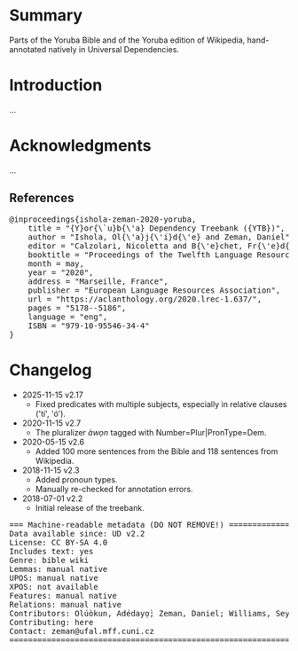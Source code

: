 # Summary

Parts of the Yoruba Bible and of the Yoruba edition of Wikipedia, hand-annotated natively in Universal Dependencies.

# Introduction

...

# Acknowledgments

...

## References

<pre>
@inproceedings{ishola-zeman-2020-yoruba,
    title = "{Y}or{\`u}b{\'a} Dependency Treebank ({YTB})",
    author = "Ishola, Ol{\'a}j{\'i}d{\'e} and Zeman, Daniel",
    editor = "Calzolari, Nicoletta and B{\'e}chet, Fr{\'e}d{\'e}ric and Blache, Philippe and Choukri, Khalid and Cieri, Christopher and Declerck, Thierry and Goggi, Sara and Isahara, Hitoshi and Maegaard, Bente and Mariani, Joseph and Mazo, H{\'e}l{\`e}ne and Moreno, Asuncion and Odijk, Jan and Piperidis, Stelios",
    booktitle = "Proceedings of the Twelfth Language Resources and Evaluation Conference",
    month = may,
    year = "2020",
    address = "Marseille, France",
    publisher = "European Language Resources Association",
    url = "https://aclanthology.org/2020.lrec-1.637/",
    pages = "5178--5186",
    language = "eng",
    ISBN = "979-10-95546-34-4"
}
</pre>


# Changelog

* 2025-11-15 v2.17
  * Fixed predicates with multiple subjects, especially in relative clauses ('tí', 'ó').
* 2020-11-15 v2.7
  * The pluralizer _àwọn_ tagged with Number=Plur|PronType=Dem.
* 2020-05-15 v2.6
  * Added 100 more sentences from the Bible and 118 sentences from Wikipedia.
* 2018-11-15 v2.3
  * Added pronoun types.
  * Manually re-checked for annotation errors.
* 2018-07-01 v2.2
  * Initial release of the treebank.

<pre>
=== Machine-readable metadata (DO NOT REMOVE!) ================================
Data available since: UD v2.2
License: CC BY-SA 4.0
Includes text: yes
Genre: bible wiki
Lemmas: manual native
UPOS: manual native
XPOS: not available
Features: manual native
Relations: manual native
Contributors: Olúòkun, Adédayọ̀; Zeman, Daniel; Williams, Seyi; Ishola, Ọlájídé
Contributing: here
Contact: zeman@ufal.mff.cuni.cz
===============================================================================
</pre>
